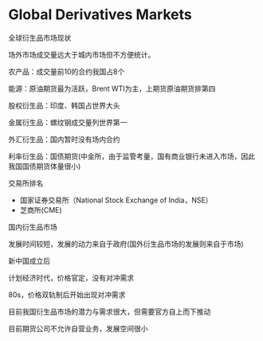 # Global Derivatives Markets


全球衍生品市场现状

场外市场成交量远大于城内市场但不方便统计。

农产品：成交量前10的合约我国占8个

能源：原油期货最为活跃，Brent WTI为主，上期货原油期货排第四

股权衍生品：印度、韩国占世界大头

金属衍生品：螺纹钢成交量列世界第一

外汇衍生品：国内暂时没有场内合约

利率衍生品：国债期货(中金所，由于监管考量，国有商业银行未进入市场，因此我国国债期货体量很小)

交易所排名

- 国家证券交易所（National Stock Exchange of India，NSE）
- 芝商所(CME)

国内衍生品市场

发展时间较短，发展的动力来自于政府(国外衍生品市场的发展则来自于市场)

新中国成立后

计划经济时代，价格官定，没有对冲需求

80s，价格双轨制后开始出现对冲需求

目前我国衍生品市场的潜力与需求很大，但需要官方自上而下推动

目前期货公司不允许自营业务，发展空间很小
